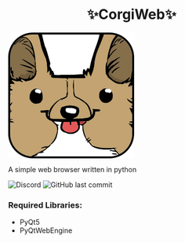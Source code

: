 <h1 align="center">✨CorgiWeb✨</h1>
<img src="ir.png" align=center></img>
<p>A simple web browser written in python</p>
<p><img alt="Discord" src="https://img.shields.io/discord/1058068024999034930"> <img alt="GitHub last commit" src="https://img.shields.io/github/last-commit/FemboyBruher1337/corgiweb"></p>

<h3 align="left">Required Libraries:</h3>
<ul>
  <li>PyQt5</li>
  <li>PyQtWebEngine</li>
</ul>
